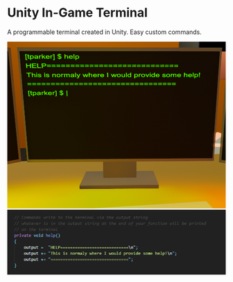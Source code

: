 # Unity In-Game Terminal
 A programmable terminal created in Unity. Easy custom commands.
 
 ![alt text](/Images/terminalExample.png)
 ![alt text](/Images/terminalCodeExample.png)
